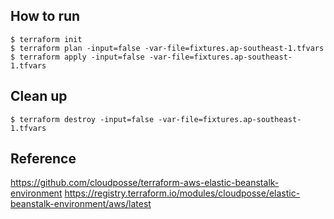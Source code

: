 How to run
---

```shell
$ terraform init
$ terraform plan -input=false -var-file=fixtures.ap-southeast-1.tfvars
$ terraform apply -input=false -var-file=fixtures.ap-southeast-1.tfvars
```

Clean up
---

```shell
$ terraform destroy -input=false -var-file=fixtures.ap-southeast-1.tfvars
```

Reference
---

https://github.com/cloudposse/terraform-aws-elastic-beanstalk-environment
https://registry.terraform.io/modules/cloudposse/elastic-beanstalk-environment/aws/latest